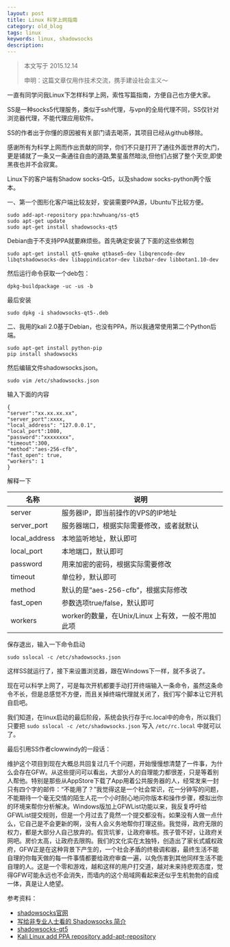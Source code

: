 ```yaml
---
layout: post
title: Linux 科学上网指南
category: old_blog
tags: linux
keywords: linux, shadowsocks
description:
---
```


> 本文写于 2015.12.14
>
> 申明：这篇文章仅用作技术交流，携手建设社会主义～

一直有同学问我Linux下怎样科学上网，索性写篇指南，方便自己也方便大家。

SS是一种socks5代理服务，类似于ssh代理，与vpn的全局代理不同，SS仅针对浏览器代理，不能代理应用软件。

SS的作者出于你懂的原因被有关部门请去喝茶，其项目已经从github移除。

感谢所有为科学上网而作出贡献的同学，你们不只是打开了通往外面世界的大门，更是铺就了一条又一条通往自由的道路,繁星虽然暗淡,但他们占据了整个天空,即使黑夜也并不会寂寞。

Linux下的客户端有Shadow socks-Qt5，以及shadow socks-python两个版本。

一、第一个图形化客户端比较友好，安装需要PPA源，Ubuntu下比较方便。
```
sudo add-apt-repository ppa:hzwhuang/ss-qt5
sudo apt-get update
sudo apt-get install shadowsocks-qt5
```

Debian由于不支持PPA就要麻烦些。首先确定安装了下面的这些依赖包
```
sudo apt-get install qt5-qmake qtbase5-dev libqrencode-dev libqtshadowsocks-dev libappindicator-dev libzbar-dev libbotan1.10-dev
```
然后运行命令获取一个deb包：
```
dpkg-buildpackage -uc -us -b
```
最后安装
```
sudo dpkg -i shadowsocks-qt5-.deb
```

二、我用的kali 2.0基于Debian，也没有PPA，所以我通常使用第二个Python后端。
```
sudo apt-get install python-pip
pip install shadowsocks
```
然后编辑文件shadowsocks.json。
```
sudo vim /etc/shadowsocks.json
```
输入下面的内容
```
{
"server":"xx.xx.xx.xx",
"server_port":xxxx,
"local_address": "127.0.0.1",
"local_port":1080,
"password":"xxxxxxxx",
"timeout":300,
"method":"aes-256-cfb",
"fast_open": true,
"workers": 1
}
```
解释一下

名称 | 说明
--- | ---
server | 服务器IP，即当前操作的VPS的IP地址
server_port | 服务器端口，根据实际需要修改，或者就默认
local_address | 本地监听地址，默认即可
local_port | 本地端口，默认即可
password | 用来加密的密码，根据实际需要修改
timeout | 单位秒，默认即可
method | 默认的是”aes-256-cfb”，根据实际修改
fast_open | 参数选项true/false，默认即可
workers | worker的数量，在Unix/Linux 上有效，一般不用加此项

保存退出，输入一下命令启动
```
sudo sslocal -c /etc/shadowsocks.json
```
这样SS就运行了，接下来设置浏览器，跟在Windows下一样，就不多说了。

现在可以科学上网了，可是每次开机都要手动打开终端输入一条命令，虽然这条命令不长，但是总感觉不方便，而且关掉终端代理就关闭了，我们写个脚本让它开机自启吧。

我们知道，在linux启动的最后阶段，系统会执行存于rc.local中的命令，所以我们只要把 `sudo sslocal -c /etc/shadowsocks.json` 写入 `/etc/rc.local` 中就可以了。

最后引用SS作者clowwindy的一段话：

维护这个项目到现在大概总共回复过几千个问题，开始慢慢想清楚了一件事，为什么会存在GFW。从这些提问可以看出，大部分人的自理能力都很差，只是等着别人帮他。特别是那些从AppStore下载了App用着公共服务器的人，经常发来一封只有四个字的邮件：“不能用了？”我觉得这是一个社会常识，花一分钟写的问题，不能期待一个毫无交情的陌生人花一个小时耐心地问你版本和操作步骤，模拟出你的环境来帮你分析解决。Windows版加上GFWList功能以来，我反复呼吁给GFWList提交规则，但是一个月过去了竟然一个提交都没有。如果没有人做一点什么，它自己是不会更新的啊，没有人会义务地帮你打理这些。我觉得，政府无限的权力，都是大部分人自己放弃的。假货坑爹，让政府审核。孩子管不好，让政府关网吧。房价太高，让政府去限购。我们的文化实在太独特，创造出了家长式威权政府，GFW正是在这种背景下产生的，一个社会矛盾的终极调和器，最终生活不能自理的你每天做的每一件事情都要给政府审查一遍，以免伤害到其他同样生活不能自理的人。这是一个零和游戏，越和这样的用户打交道，越对未来持悲观态度，觉得GFW可能永远也不会消失，而墙内的这个局域网看起来还似乎生机勃勃的自成一体，真是让人绝望。

参考资料：
- [shadowsocks官网](https://shadowsocks.org/)
- [写给非专业人士看的 Shadowsocks 简介](http://vc2tea.com/whats-shadowsocks/)
- [shadowsocks-qt5](https://github.com/shadowsocks/shadowsocks-qt5/wiki)
- [Kali Linux add PPA repository add-apt-repository](http://www.blackmoreops.com/2014/02/21/kali-linux-add-ppa-repository-add-apt-repository/)
